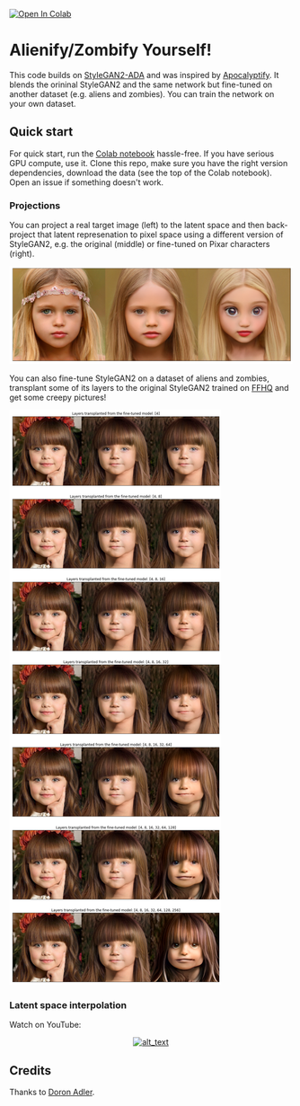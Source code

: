 [![Open In Colab](https://colab.research.google.com/assets/colab-badge.svg)](https://colab.research.google.com/drive/1o6gsTHuA3G-FHohRN0lFquZX76eYRn50#scrollTo=mzog4xryYODB)

# Alienify/Zombify Yourself!

This code builds on [StyleGAN2-ADA](https://github.com/NVlabs/stylegan2-ada-pytorch) and was inspired by [Apocalyptify](https://huggingface.co/spaces/Norod78/Apocalyptify). It blends the orininal StyleGAN2 and the same network but fine-tuned on another dataset (e.g. aliens and zombies). You can train the network on your own dataset.

## Quick start
For quick start, run the [Colab notebook](https://colab.research.google.com/drive/1o6gsTHuA3G-FHohRN0lFquZX76eYRn50#scrollTo=mzog4xryYODB) hassle-free. If you have serious GPU compute, use it. Clone this repo, make sure you have the right version dependencies, download the data (see the top of the Colab notebook). Open an issue if something doesn't work.

### Projections

You can project a real target image (left) to the latent space and then back-project that latent represenation to pixel space using a different version of StyleGAN2, e.g. the original (middle) or fine-tuned on Pixar characters (right).

![alt text](assets/im1.png)

You can also fine-tune StyleGAN2 on a dataset of aliens and zombies, transplant some of its layers to the original StyleGAN2 trained on [FFHQ](https://github.com/NVlabs/ffhq-dataset) and get some creepy pictures!

![alt text](assets/im2.png)

### Latent space interpolation

Watch on YouTube:

[<p align=center><img alt="alt_text" width="400px" src="https://i.ytimg.com/vi/V1-cEnOjnnI/hqdefault.jpg" /></p>](https://www.youtube.com/embed/V1-cEnOjnnI)

## Credits

Thanks to [Doron Adler](https://twitter.com/Norod78).

